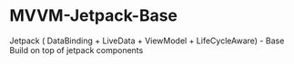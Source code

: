 # MVVM-Jetpack-Base
Jetpack ( DataBinding + LiveData + ViewModel + LifeCycleAware) - Base Build on top of jetpack components
